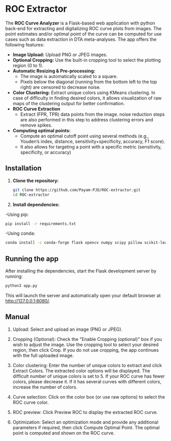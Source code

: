 # ROC Extractor

The **ROC Curve Analyzer** is a Flask-based web application with python back-end for extracting and digitalizing ROC curve plots from images. The point estimates and/or optimal point of the curve can be computed for use cases such as data extraction in DTA meta-analyses. 
The app offers the following features:

- **Image Upload:** Upload PNG or JPEG images.
- **Optional Cropping:** Use the built-in cropping tool to select the plotting region (0 to 1).
- **Automatic Resizing & Pre-processing:**  
  - The image is automatically scaled to a square.  
  - Pixels below the diagonal (running from the bottom left to the top right) are censored to decrease noise.
- **Color Clustering:** Extract unique colors using KMeans clustering. In case of difficulty in finding desired colors, it allows visualization of raw maps of the clustering output for better confirmation.
- **ROC Curve Extraction**  
  - Extract (FPR, TPR) data points from the image. noise reduction steps are also performed in this step to address clustering errors and remove spikes. 
- **Computing optimal points:**
  - Compute an optimal cutoff point using several methods (e.g., Youden’s index, distance, sensitivity+specificity, accuracy, F1 score).
  - It also allows for targeting a point with a specific metric (sensitivity, specificity, or accuracy)

## Installation
1. **Clone the repository:**

   ```bash
   git clone https://github.com/Payam-PJD/ROC-extractor.git
   cd ROC-extractor

2. **Install dependencies:**

  -Using pip:
   ```bash
   pip install -r requirements.txt
```
  -Using conda:
   ```bash
   conda install -c conda-forge flask opencv numpy scipy pillow scikit-learn
```
## Running the app
After installing the dependencies, start the Flask development server by running:
```bash
python3 app.py
```
This will launch the server and automatically open your default browser at http://127.0.0.1:8080/.
## Manual
1. Upload:
 Select and upload an image (PNG or JPEG).

2. Cropping (Optional):
  Check the "Enable Cropping (optional)" box if you wish to adjust the image.
  Use the cropping tool to select your desired region, then click Crop.
  If you do not use cropping, the app continues with the full uploaded image.

3. Color clustering:
  Enter the number of unique colors to extract and click Extract Colors. The extracted color options will be displayed.
  The difficult number of unique colors is set to 5. If your ROC curve has fewer colors, please decrease it. If it has several curves with different colors, increase the number of colors.

4. Curve selection:
  Click on the color box (or use raw options) to select the ROC curve color.

5. ROC preview:
  Click Preview ROC to display the extracted ROC curve.

6. Optimization:
  Select an optimization mode and provide any additional parameters if required, then click Compute Optimal Point. The optimal point is computed and shown on the ROC curve.
